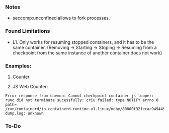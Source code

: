 ### Notes

+ seccomp:unconfined allows to fork processes.

### Found Limitations

+ L1. Only works for resuming stopped containers, and it has to be the same container. (Removing -> Starting -> Stoping -> Resuming from a checkpoint from the same instance of another container does not work)

### Examples:

1. Counter

2. JS Web Counter:
```
Error response from daemon: Cannot checkpoint container js-looper: runc did not terminate sucessfully: criu failed: type NOTIFY errno 0 path= /run/containerd/io.containerd.runtime.v1.linux/moby/80800f321ecac949445cdf621ecf47c9ff902558014a32a5c5ead9e23618a08f/criu-dump.log: unknown
```

### To-Do
